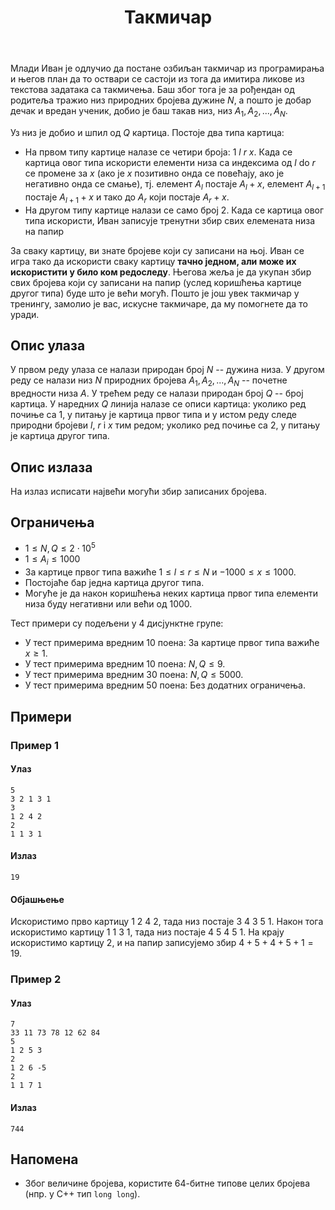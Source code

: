﻿---
title: Такмичар
timelimit: 1.0 # у секундама
memlimit: 64   # y MB
owner: takprog # власник је онај ко ради на задатку
origin: # опционо (ако се зна одакле је задатак преузет, пожељно је навести извор)
tags: [] # сваки задатак може бити означен према унапред договореној листи ознака
status: KOMPLETAN # један од: "IZRADA", "PREGLED" или "KOMPLETAN".
status-date: 2024-08-15 # датум у формату YYYY-MM-DD од када је задатак у наведеном статусу
solutions:
  - name: ex0
    lang: [cpp, py]
    desc: ""
    tags: []
---

Млади Иван је одлучио да постане озбиљан такмичар из програмирања и његов план да то оствари се састоји из тога да имитира ликове из текстова задатака са такмичења. Баш због тога је за рођендан од родитеља тражио низ природних бројева дужине $N$, а пошто је добар дечак и вредан ученик, добио је баш такав низ, низ $A_1, A_2, ..., A_N$.

Уз низ је добио и шпил од $Q$ картица. Постоје два типа картица: 

- На првом типу картице налазе се четири броја: $1$ $l$ $r$ $x$. Када се картица овог типа искористи елементи низа са индексима од $l$ do $r$ се промене за $x$ (ако је $x$ позитивно онда се повећају, ако је негативно онда се смање), тј. елемент $A_l$ постаје $A_l + x$, елемент $А_{l+1}$ постаје $A_{l+1} + x$ и тако до $A_r$ који постаје $A_r + x$.
- На другом типу картице налази се само број $2$. Када се картица овог типа искористи, Иван записује тренутни збир свих елемената низа на папир

За сваку картицу, ви знате бројеве који су записани на њој.  Иван се игра тако да искористи сваку картицу **тачно једном, али може их искористити у било ком редоследу**. Његова жеља је да укупан збир свих бројева који су записани на папир (услед коришћења картице другог типа) буде што је већи могућ. Пошто је још увек такмичар у тренингу, замолио је вас, искусне такмичаре, да му помогнете да то уради.

## Опис улаза
У првом реду улаза се налази природан број $N$ -- дужина низа. 
У другом реду се налази низ $N$ природних бројева $A_1, A_2, ...  ,A_N$ -- почетне вредности низа $A$. 
У трећем реду се налази природан број $Q$ -- број картица. 
У наредних $Q$ линија налазе се описи картица: уколико ред почиње са $1$, у питању је картица првог типа и у истом реду следе природни бројеви $l$, $r$ i $x$ тим редом; уколико ред почиње са $2$, у питању је картица другог типа.

## Опис излаза

На излаз исписати највећи могући збир записаних бројева. 

## Ограничења

-   $1 \leq N,Q \leq 2\cdot10^5$
-   $1 \leq A_i \leq 1000$
- За картице првог типа важиће $1 \leq l \leq r \leq N$ и $-1000 \leq x \leq 1000$.
-  Постојаће бар једна картица другог типа.
- Могуће је да након коришћења неких картица првог типа елементи низа буду негативни или већи од $1000$.

Тест примери су подељени у 4 дисјунктне групе:

-   У тест примерима вредним $10$ поена: За картице првог типа важиће $x \geq 1$.
-   У тест примерима вредним $10$ поена: $N, Q\leq 9$.
-   У тест примерима вредним $30$ поена: $N, Q \leq 5000$.
-   У тест примерима вредним $50$ поена: Без додатних ограничења.

## Примери

### Пример 1

#### Улаз

```
5
3 2 1 3 1
3
1 2 4 2
2
1 1 3 1
```

#### Излаз

```
19
```
#### Објашњење
Искористимо прво картицу $1$ $2$ $4$ $2$, тада низ постаје $3$ $4$ $3$ $5$ $1$. Након тога искористимо картицу $1$ $1$ $3$ $1$, тада низ постаје $4$ $5$ $4$ $5$ $1$. На крају искористимо картицу $2$, и на папир записујемо збир $4+5+4+5+1=19$.

### Пример 2

#### Улаз

```
7
33 11 73 78 12 62 84
5
1 2 5 3
2
1 2 6 -5
2
1 1 7 1
```

#### Излаз

```
744
```

## Напомена

* Због величине бројева, користите 64-битне типове целих бројева (нпр. у C++ тип `long long`).

